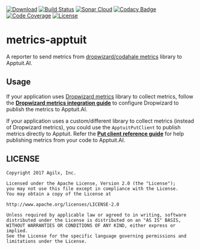 [![Download](https://api.bintray.com/packages/apptuitai/maven/metrics-apptuit/images/download.svg)](https://github.com/ApptuitAI/metrics-apptuit/releases/latest)
[![Build Status](https://img.shields.io/travis/ApptuitAI/metrics-apptuit.svg)](https://travis-ci.org/ApptuitAI/metrics-apptuit)
[![Sonar Cloud](https://sonarcloud.io/api/project_badges/measure?project=ai.apptuit%3Ametrics-apptuit&metric=alert_status)](https://sonarcloud.io/dashboard?id=ai.apptuit:metrics-apptuit)
[![Codacy Badge](https://api.codacy.com/project/badge/Grade/00757015e04e4dd7bf892819420ec890)](https://www.codacy.com/app/ApptuitAI/metrics-apptuit)
[![Code Coverage](https://img.shields.io/codecov/c/github/ApptuitAI/metrics-apptuit.svg)](https://codecov.io/gh/ApptuitAI/metrics-apptuit)
[![License](https://img.shields.io/github/license/ApptuitAI/metrics-apptuit.svg)](https://github.com/ApptuitAI/metrics-apptuit/blob/master/LICENSE)

# metrics-apptuit

A reporter to send metrics from [dropwizard/codahale metrics](http://metrics.dropwizard.io/) library to Apptuit.AI.

## Usage

If your application uses [Dropwizard metrics](http://metrics.dropwizard.io/) library to collect metrics, follow the **[Dropwizard metrics integration guide](https://github.com/ApptuitAI/metrics-apptuit/wiki/UsageDropwizard)** to configure Dropwizard to publish the metrics to Apptuit.AI.

If your application uses a custom/different library to collect metrics (instead of Dropwizard metrics), you could use the `ApptuitPutClient` to publish metrics directly to Apptuit. Refer the **[Put client reference guide](https://github.com/ApptuitAI/metrics-apptuit/wiki/UsagePutClient)** for help publishing metrics from your code to Apptuit.AI.


## LICENSE

```
Copyright 2017 Agilx, Inc.

Licensed under the Apache License, Version 2.0 (the "License");
you may not use this file except in compliance with the License.
You may obtain a copy of the License at

http://www.apache.org/licenses/LICENSE-2.0

Unless required by applicable law or agreed to in writing, software
distributed under the License is distributed on an "AS IS" BASIS,
WITHOUT WARRANTIES OR CONDITIONS OF ANY KIND, either express or implied.
See the License for the specific language governing permissions and
limitations under the License.
```
